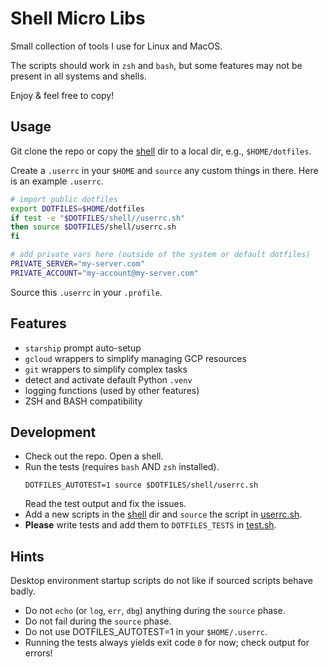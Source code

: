 # Shell Micro Libs

Small collection of tools I use for Linux and MacOS.

The scripts should work in `zsh` and `bash`, but some
features may not be present in all systems and shells.

Enjoy & feel free to copy!

## Usage

Git clone the repo or copy the [shell](.) dir to a local dir, e.g., `$HOME/dotfiles`.

Create a `.userrc` in your `$HOME` and `source` any custom things in there.
Here is an example `.userrc`.
```bash
# import public dotfiles
export DOTFILES=$HOME/dotfiles
if test -e "$DOTFILES/shell//userrc.sh"
then source $DOTFILES/shell/userrc.sh
fi

# add private vars here (outside of the system or default dotfiles)
PRIVATE_SERVER="my-server.com"
PRIVATE_ACCOUNT="my-account@my-server.com"
```

Source this `.userrc` in your `.profile`.

## Features
* `starship` prompt auto-setup
* `gcloud` wrappers to simplify managing GCP resources
* `git` wrappers to simplify complex tasks
* detect and activate default Python `.venv`
* logging functions (used by other features)
* ZSH and BASH compatibility

## Development

* Check out the repo. Open a shell.
* Run the tests (requires `bash` AND `zsh` installed).
  ```
  DOTFILES_AUTOTEST=1 source $DOTFILES/shell/userrc.sh
  ```
  Read the test output and fix the issues.
* Add a new scripts in the [shell](.) dir and `source` the script in [userrc.sh](userrc.sh).
* **Please** write tests and add them to `DOTFILES_TESTS` in [test.sh](test.sh).

## Hints
Desktop environment startup scripts do not like if sourced scripts behave badly.
* Do not `echo` (or `log`, `err`, `dbg`) anything during the `source` phase.
* Do not fail during the `source` phase.
* Do not use DOTFILES_AUTOTEST=1 in your `$HOME/.userrc`.
* Running the tests always yields exit code `0` for now; check output for errors!
